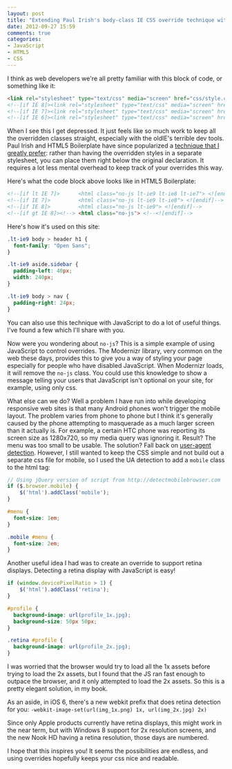 ```yaml
---
layout: post
title: "Extending Paul Irish's body-class IE CSS override technique with JavaScript"
date: 2012-09-27 15:59
comments: true
categories:
- JavaScript
- HTML5
- CSS
---
```


I think as web developers we're all pretty familiar with this block of code, or something like it:

``` html
<link rel="stylesheet" type="text/css" media="screen" href="css/style.css" />
<!--[if IE 8]><link rel="stylesheet" type="text/css" media="screen" href="css/ie8.css"  />< ![endif]-->
<!--[if IE 7]><link rel="stylesheet" type="text/css" media="screen" href="css/ie7.css"  />< ![endif]-->
<!--[if IE 6]><link rel="stylesheet" type="text/css" media="screen" href="css/ie6.css"  />< ![endif]-->
```

When I see this I get depressed.  It just feels like so much work to keep all the overridden classes straight, especially with the oldIE's terrible dev tools.  Paul Irish and HTML5 Boilerplate have since popularized a [technique that I greatly prefer](http://paulirish.com/2008/conditional-stylesheets-vs-css-hacks-answer-neither/): rather than having the overridden styles in a separate stylesheet, you can place them right below the original declaration.  It requires a lot less mental overhead to keep track of your overrides this way.

Here's what the code block above looks like in HTML5 Boilerplate:

``` html
<!--[if lt IE 7]>      <html class="no-js lt-ie9 lt-ie8 lt-ie7"> <![endif]-->
<!--[if IE 7]>         <html class="no-js lt-ie9 lt-ie8"> <![endif]-->
<!--[if IE 8]>         <html class="no-js lt-ie9"> <![endif]-->
<!--[if gt IE 8]><!--> <html class="no-js"> <!--<![endif]-->
```

Here's how it's used on this site:

``` css
.lt-ie9 body > header h1 {
  font-family: "Open Sans";
}

.lt-ie9 aside.sidebar {
  padding-left: 40px;
  width: 240px;
}

.lt-ie9 body > nav {
  padding-right: 24px;
}
```

You can also use this technique with JavaScript to do a lot of useful things.  I've found a few which I'll share with you.

Now were you wondering about `no-js`?  This is a simple example of using JavaScript to control overrides.  The Modernizr library, very common on the web these days, provides this to give you a way of styling your page especially for people who have disabled JavaScript.  When Modernizr loads, it will remove the `no-js` class.  You could use this knowledge to show a message telling your users that JavaScript isn't optional on your site, for example, using only css.

What else can we do?  Well a problem I have run into while developing responsive web sites is that many Android phones won't trigger the mobile layout.  The problem varies from phone to phone but I think it's generally caused by the phone attempting to masquerade as a much larger screen than it actually is.  For example, a certain HTC phone was reporting its screen size as 1280x720, so my media query was ignoring it.  Result?  The menu was too small to be usable.  The solution?  Fall back on [user-agent detection](http://detectmobilebrowser.com/).  However, I still wanted to keep the CSS simple and not build out a separate css file for mobile, so I used the UA detection to add a `mobile` class to the html tag:

``` js
// Using jQuery version of script from http://detectmobilebrowser.com
if ($.browser.mobile) {
    $('html').addClass('mobile');
}
```

``` css
#menu {
  font-size: 1em;
}

.mobile #menu {
  font-size: 2em;
}
```

Another useful idea I had was to create an override to support retina displays.  Detecting a retina display with JavaScript is easy!

``` js
if (window.devicePixelRatio > 1) {
    $('html').addClass('retina');
}
```

``` css
#profile {
  background-image: url(profile_1x.jpg);
  background-size: 50px 50px;
}

.retina #profile {
  background-image: url(profile_2x.jpg);
}
```

I was worried that the browser would try to load all the 1x assets before trying to load the 2x assets, but I found that the JS ran fast enough to outpace the browser, and it only attempted to load the 2x assets.  So this is a pretty elegant solution, in my book.

As an aside, in iOS 6, there's a new webkit prefix that does retina detection for you: `-webkit-image-set(url(img_1x.png) 1x, url(img_2x.jpg) 2x)`

Since only Apple products currently have retina displays, this might work in the near term, but with Windows 8 support for 2x resolution screens, and the new Nook HD having a retina resolution, those days are numbered.

I hope that this inspires you!  It seems the possibilities are endless, and using overrides hopefully keeps your css nice and readable.
